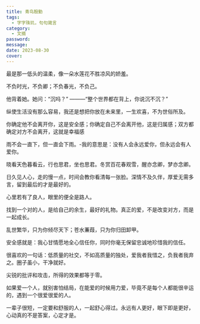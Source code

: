 ```yaml
---
title: 青鸟殷勤
tags:
  - 字字珠玑，句句箴言
category:
  - 文摘
password:
message:
date: 2023-08-30 
cover:
---
```


最是那一低头的温柔，像一朵水莲花不胜凉风的娇羞。

不负时光，不负卿；不负春光，不负己。

他背着她。她问：“沉吗？” ———“整个世界都在背上，你说沉不沉？”

纵使生活没有那么容易，我还是想把你放在未来里，一生欢喜，不为世俗所及。

你确定他不会离开你，这是安全感；你确定自己不会离开他，这是归属感；双方都确定对方不会离开，这就是幸福感

雨不会一直下，但一直会下雨。-我的意思是：没有人会永远爱你，但永远会有人爱你。

晓看天色暮看云，行也思君，坐也思君。冬赏百花春观雪，醒亦念卿，梦亦念卿。

日久见人心，走的慢一点，时间会教你看清每一张脸。深情不及久伴，厚爱无需多言，留到最后的才是最好的。

心里若有了良人，眼里的便全是路人。

找到一个对的人，是给自己的余生，最好的礼物。真正的爱，不是改变对方，而是一起成长。

乱世繁华，只为你倾尽天下；苍水蒹葭，只为你归田卸甲。

安全感就是：我心甘情愿地全心信任你，同时你毫无保留忠诚地珍惜我的信任。

很喜欢的一句话：低质量的社交，不如高质量的独处，爱我者我惜之，负我者我弃之。圈子虽小，干净就好。

尖锐的批评和攻击，所得的效果都等于零。

如果爱一个人，就别害怕结局，在能爱的时候用力爱，毕竟不是每个人都能很辛运的，遇到一个很爱很爱的人。

一辈子很短，一定要和舒服的人，一起舒心得过。永远有人更好，眼下即是更好，心动真的不是答案，心定才是。